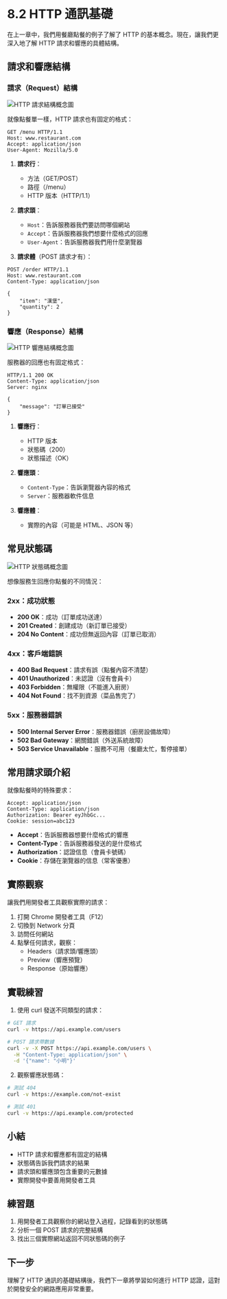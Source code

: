 # 8.2 HTTP 通訊基礎

在上一章中，我們用餐廳點餐的例子了解了 HTTP 的基本概念。現在，讓我們更深入地了解 HTTP 請求和響應的具體結構。

## 請求和響應結構

### 請求（Request）結構

![HTTP 請求結構概念圖](images/http-request.svg)

就像點餐單一樣，HTTP 請求也有固定的格式：

```http
GET /menu HTTP/1.1
Host: www.restaurant.com
Accept: application/json
User-Agent: Mozilla/5.0
```

1. **請求行**：
   - 方法（GET/POST）
   - 路徑（/menu）
   - HTTP 版本（HTTP/1.1）

2. **請求頭**：
   - `Host`：告訴服務器我們要訪問哪個網站
   - `Accept`：告訴服務器我們想要什麼格式的回應
   - `User-Agent`：告訴服務器我們用什麼瀏覽器

3. **請求體**（POST 請求才有）：
```http
POST /order HTTP/1.1
Host: www.restaurant.com
Content-Type: application/json

{
    "item": "漢堡",
    "quantity": 2
}
```

### 響應（Response）結構

![HTTP 響應結構概念圖](images/http-response.svg)

服務器的回應也有固定格式：

```http
HTTP/1.1 200 OK
Content-Type: application/json
Server: nginx

{
    "message": "訂單已接受"
}
```

1. **響應行**：
   - HTTP 版本
   - 狀態碼（200）
   - 狀態描述（OK）

2. **響應頭**：
   - `Content-Type`：告訴瀏覽器內容的格式
   - `Server`：服務器軟件信息

3. **響應體**：
   - 實際的內容（可能是 HTML、JSON 等）

## 常見狀態碼

![HTTP 狀態碼概念圖](images/http-status-codes.svg)

想像服務生回應你點餐的不同情況：

### 2xx：成功狀態
- **200 OK**：成功（訂單成功送達）
- **201 Created**：創建成功（新訂單已接受）
- **204 No Content**：成功但無返回內容（訂單已取消）

### 4xx：客戶端錯誤
- **400 Bad Request**：請求有誤（點餐內容不清楚）
- **401 Unauthorized**：未認證（沒有會員卡）
- **403 Forbidden**：無權限（不能進入廚房）
- **404 Not Found**：找不到資源（菜品售完了）

### 5xx：服務器錯誤
- **500 Internal Server Error**：服務器錯誤（廚房設備故障）
- **502 Bad Gateway**：網關錯誤（外送系統故障）
- **503 Service Unavailable**：服務不可用（餐廳太忙，暫停接單）

## 常用請求頭介紹

就像點餐時的特殊要求：

```http
Accept: application/json
Content-Type: application/json
Authorization: Bearer eyJhbGc...
Cookie: session=abc123
```

- **Accept**：告訴服務器想要什麼格式的響應
- **Content-Type**：告訴服務器發送的是什麼格式
- **Authorization**：認證信息（會員卡號碼）
- **Cookie**：存儲在瀏覽器的信息（常客優惠）

## 實際觀察

讓我們用開發者工具觀察實際的請求：

1. 打開 Chrome 開發者工具（F12）
2. 切換到 Network 分頁
3. 訪問任何網站
4. 點擊任何請求，觀察：
   - Headers（請求頭/響應頭）
   - Preview（響應預覽）
   - Response（原始響應）

## 實戰練習

1. 使用 curl 發送不同類型的請求：

```bash
# GET 請求
curl -v https://api.example.com/users

# POST 請求帶數據
curl -v -X POST https://api.example.com/users \
  -H "Content-Type: application/json" \
  -d '{"name": "小明"}'
```

2. 觀察響應狀態碼：
```bash
# 測試 404
curl -v https://example.com/not-exist

# 測試 401
curl -v https://api.example.com/protected
```

## 小結

- HTTP 請求和響應都有固定的結構
- 狀態碼告訴我們請求的結果
- 請求頭和響應頭包含重要的元數據
- 實際開發中要善用開發者工具

## 練習題
1. 用開發者工具觀察你的網站登入過程，記錄看到的狀態碼
2. 分析一個 POST 請求的完整結構
3. 找出三個實際網站返回不同狀態碼的例子

## 下一步
理解了 HTTP 通訊的基礎結構後，我們下一章將學習如何進行 HTTP 認證，這對於開發安全的網路應用非常重要。 